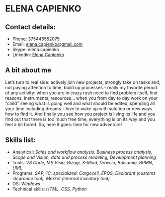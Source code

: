 # ELENA CAPIENKO
## Contact details:
* Phone:    375445552075
* Email:  	elena.capienko@gmail.com
* Skype: 	elena.capienko
* Linkedin: [Elena Capienko](https://www.linkedin.com/in/elenacapienko/)
## A bit about me
Let’s turn to real side: actively join new projects, strongly take on tasks and, not paying attention to time, build up processes - really my favorite period of any activity: when you are in crazy rush need to find problem itself, find reasons, instruments, resources... when you from day to day work on your "child" seeing what is going well and what should be edited, spending all your time including dreams. i love to wake up with solution or new ways how to find it. 
And finally you see how you project is living its life and you find out that there is too much free time, everything is on its way and you feel a bit bored. So, here it goes: time for new adventure! 
## Skills list:
* Analytical: *Sales and workflow analysis, Business process analysis, Scope and Vision, data and process modeling, Development planning*      	
* Tools:  *VS Code, MS Visio, Bizagi, X-Mind, Draw.io, Balsamiq, BPMN, UML*
* Programs:  *SAP, 1C; specialized: Cargocell, EPOS, Declarant (customs clearance tool), Market (internal inventory tool)*
* OS: *Windows*
* Technical skills: *HTML, CSS, Python*